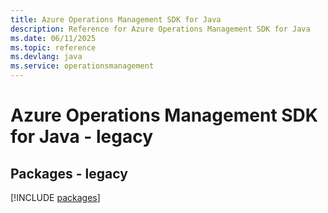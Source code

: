 ```yaml
---
title: Azure Operations Management SDK for Java
description: Reference for Azure Operations Management SDK for Java
ms.date: 06/11/2025
ms.topic: reference
ms.devlang: java
ms.service: operationsmanagement
---
```

# Azure Operations Management SDK for Java - legacy
## Packages - legacy
[!INCLUDE [packages](operations-management-index.md)]